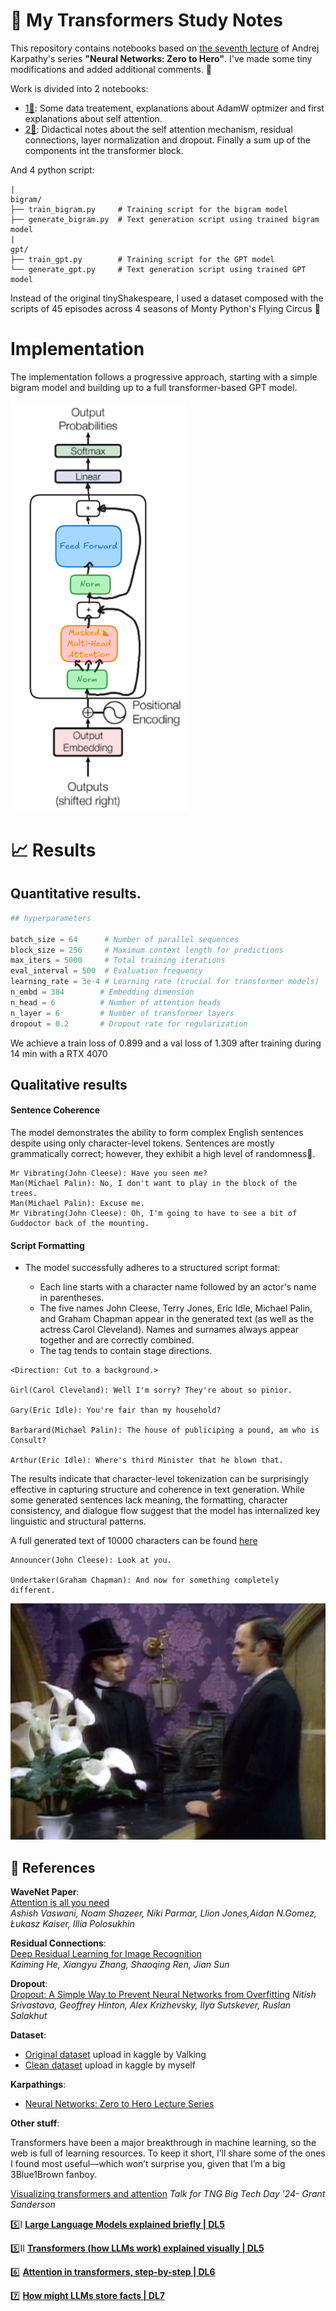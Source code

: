 # 🤖 My Transformers Study Notes

This repository contains notebooks based on [the seventh lecture](https://www.youtube.com/watch?v=kCc8FmEb1nY&ab_channel=AndrejKarpathy) of Andrej Karpathy's series **"Neural Networks: Zero to Hero"**. I've made some tiny modifications and added additional comments. 📝

Work is divided into 2 notebooks:

- [1📕](gpt_developing.ipynb): Some data treatement, explanations about AdamW optmizer and first explanations about self attention.
- [2📘](self_attention.ipynb): Didactical notes about the self attention mechanism, residual connections, layer normalization and dropout. Finally a sum up of the components int the transformer block.

And 4 python script:

```
|
bigram/
├── train_bigram.py     # Training script for the bigram model
├── generate_bigram.py  # Text generation script using trained bigram model
|
gpt/
├── train_gpt.py        # Training script for the GPT model
└── generate_gpt.py     # Text generation script using trained GPT model
```

Instead of the original tinyShakespeare, I used a dataset composed with the scripts of 45 episodes across 4 seasons of Monty Python's Flying Circus 🦶

# Implementation

The implementation follows a progressive approach, starting with a simple bigram model and building up to a full transformer-based GPT model.

![](assets/decoder.png)

# 📈 Results

## Quantitative results.

```python
## hyperparameters

batch_size = 64      # Number of parallel sequences
block_size = 256     # Maximum context length for predictions
max_iters = 5000     # Total training iterations
eval_interval = 500  # Evaluation frequency
learning_rate = 3e-4 # Learning rate (crucial for transformer models)
n_embd = 384        # Embedding dimension
n_head = 6          # Number of attention heads
n_layer = 6         # Number of transformer layers
dropout = 0.2       # Dropout rate for regularization
```


We achieve a train loss of 0.899 and a val loss of 1.309 after training during 14 min with a RTX 4070


## Qualitative results

#### Sentence Coherence
The model demonstrates the ability to form complex English sentences despite using only character-level tokens.
Sentences are mostly grammatically correct; however, they exhibit a high level of randomness🤪.

```
Mr Vibrating(John Cleese): Have you seen me?
Man(Michael Palin): No, I don't want to play in the block of the trees.
Man(Michael Palin): Excuse me.
Mr Vibrating(John Cleese): Oh, I'm going to have to see a bit of Guddoctor back of the mounting.
```

#### Script Formatting
- The model successfully adheres to a structured script format:

    - Each line starts with a character name followed by an actor's name in parentheses.
    - The five names John Cleese, Terry Jones, Eric Idle, Michael Palin, and Graham Chapman appear in the generated text (as well as the actress Carol Cleveland). Names and surnames always appear together and are correctly combined.
    - The <Direction> tag tends to contain stage directions.
```
<Direction: Cut to a background.> 

Girl(Carol Cleveland): Well I'm sorry? They're about so pinior. 

Gary(Eric Idle): You're fair than my household? 

Barbarard(Michael Palin): The house of publiciping a pound, am who is Consult? 

Arthur(Eric Idle): Where's third Minister that he blown that. 
```

The results indicate that character-level tokenization can be surprisingly effective in capturing structure and coherence in text generation. While some generated sentences lack meaning, the formatting, character consistency, and dialogue flow suggest that the model has internalized key linguistic and structural patterns.

A full generated text of 10000 characters can be found [here](output.txt)

```
Announcer(John Cleese): Look at you. 

Undertaker(Graham Chapman): And now for something completely different. 
```

![alt text](assets/image.png)

## 🔗 References

**WaveNet Paper**:  
[Attention is all you need](https://arxiv.org/pdf/1706.03762)  
*Ashish Vaswani, Noam Shazeer, Niki Parmar, Llion Jones,Aidan N.Gomez, Łukasz Kaiser, Illia Polosukhin*

**Residual Connections**:  
[Deep Residual Learning for Image Recognition](https://arxiv.org/pdf/1512.03385)  
*Kaiming He, Xiangyu Zhang, Shaoqing Ren, Jian Sun*


**Dropout**:  
[Dropout: A Simple Way to Prevent Neural Networks from Overfitting](https://jmlr.org/papers/volume15/srivastava14a/srivastava14a.pdf)
*Nitish Srivastava, Geoffrey Hinton, Alex Krizhevsky, Ilya Sutskever, Ruslan Salakhut*


**Dataset**:
- [Original dataset](https://www.kaggle.com/code/valkling/monty-python-scripts-database-to-text) upload in kaggle by Valking
- [Clean dataset](https://www.kaggle.com/code/alvarofg21/monty-python-scripts-text-cleaning) upload in kaggle by myself
 
**Karpathings**:
- [Neural Networks: Zero to Hero Lecture Series](https://www.youtube.com/watch?v=VMj-3S1tku0)

**Other stuff**:

Transformers have been a major breakthrough in machine learning, so the web is full of learning resources. To keep it short, I’ll share some of the ones I found most useful—which won’t surprise you, given that I’m a big 3Blue1Brown fanboy.

[Visualizing transformers and attention](https://www.youtube.com/watch?v=KJtZARuO3JY&ab_channel=GrantSanderson)
*Talk for TNG Big Tech Day '24- Grant Sanderson* 

5️⃣Ⅰ **[Large Language Models explained briefly | DL5](https://www.youtube.com/watch?v=LPZh9BOjkQs&list=PLZHQObOWTQDNU6R1_67000Dx_ZCJB-3pi&index=6&ab_channel=3Blue1Brown)**

5️⃣Ⅱ **[Transformers (how LLMs work) explained visually | DL5](https://www.youtube.com/watch?v=wjZofJX0v4M&list=PLZHQObOWTQDNU6R1_67000Dx_ZCJB-3pi&index=6&ab_channel=3Blue1Brown)**

6️⃣ **[Attention in transformers, step-by-step | DL6](https://www.youtube.com/watch?v=eMlx5fFNoYc&list=PLZHQObOWTQDNU6R1_67000Dx_ZCJB-3pi&index=7&ab_channel=3Blue1Brown)**  

7️⃣ **[How might LLMs store facts | DL7](https://www.youtube.com/watch?v=9-Jl0dxWQs8&list=PLZHQObOWTQDNU6R1_67000Dx_ZCJB-3pi&index=8&ab_channel=3Blue1Brown)**  
